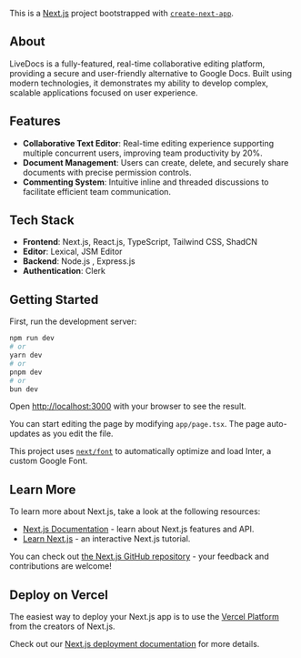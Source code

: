 This is a [Next.js](https://nextjs.org/) project bootstrapped with [`create-next-app`](https://github.com/vercel/next.js/tree/canary/packages/create-next-app).

## About
LiveDocs is a fully-featured, real-time collaborative editing platform, providing a secure and user-friendly alternative to Google Docs. Built using modern technologies, it demonstrates my ability to develop complex, scalable applications focused on user experience.

## Features
- **Collaborative Text Editor**: Real-time editing experience supporting multiple concurrent users, improving team productivity by 20%.
- **Document Management**: Users can create, delete, and securely share documents with precise permission controls.
- **Commenting System**: Intuitive inline and threaded discussions to facilitate efficient team communication.
  
## Tech Stack

- **Frontend**: Next.js, React.js, TypeScript, Tailwind CSS, ShadCN
- **Editor**: Lexical, JSM Editor
- **Backend**: Node.js , Express.js 
- **Authentication**: Clerk



## Getting Started

First, run the development server:

```bash
npm run dev
# or
yarn dev
# or
pnpm dev
# or
bun dev
```

Open [http://localhost:3000](http://localhost:3000) with your browser to see the result.

You can start editing the page by modifying `app/page.tsx`. The page auto-updates as you edit the file.

This project uses [`next/font`](https://nextjs.org/docs/basic-features/font-optimization) to automatically optimize and load Inter, a custom Google Font.

## Learn More

To learn more about Next.js, take a look at the following resources:

- [Next.js Documentation](https://nextjs.org/docs) - learn about Next.js features and API.
- [Learn Next.js](https://nextjs.org/learn) - an interactive Next.js tutorial.

You can check out [the Next.js GitHub repository](https://github.com/vercel/next.js/) - your feedback and contributions are welcome!

## Deploy on Vercel

The easiest way to deploy your Next.js app is to use the [Vercel Platform](https://vercel.com/new?utm_medium=default-template&filter=next.js&utm_source=create-next-app&utm_campaign=create-next-app-readme) from the creators of Next.js.

Check out our [Next.js deployment documentation](https://nextjs.org/docs/deployment) for more details.
